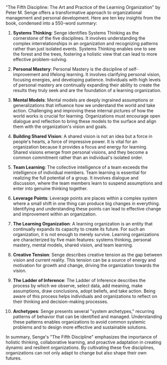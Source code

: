 "The Fifth Discipline: The Art and Practice of the Learning Organization" by Peter M. Senge offers a transformative approach to organizational management and personal development. Here are ten key insights from the book, condensed into a 550-word summary:

1. **Systems Thinking**: Senge identifies Systems Thinking as the cornerstone of the five disciplines. It involves understanding the complex interrelationships in an organization and recognizing patterns rather than just isolated events. Systems Thinking enables one to see the forest and the trees, fostering a holistic view that can lead to more effective problem-solving.

2. **Personal Mastery**: Personal Mastery is the discipline of self-improvement and lifelong learning. It involves clarifying personal vision, focusing energies, and developing patience. Individuals with high levels of personal mastery are continually expanding their ability to create the results they truly seek and are the foundation of a learning organization.

3. **Mental Models**: Mental models are deeply ingrained assumptions or generalizations that influence how we understand the world and take action. Challenging and improving these internal pictures of how the world works is crucial for learning. Organizations must encourage open dialogue and reflection to bring these models to the surface and align them with the organization's vision and goals.

4. **Building Shared Vision**: A shared vision is not an idea but a force in people's hearts, a force of impressive power. It is vital for an organization because it provides a focus and energy for learning. Shared visions emerge from personal visions, and they become a common commitment rather than an individual's isolated order.

5. **Team Learning**: The collective intelligence of a team exceeds the intelligence of individual members. Team learning is essential for realizing the full potential of a group. It involves dialogue and discussion, where the team members learn to suspend assumptions and enter into genuine thinking together.

6. **Leverage Points**: Leverage points are places within a complex system where a small shift in one thing can produce big changes in everything. Identifying and understanding these points can lead to effective change and improvement within an organization.

7. **The Learning Organization**: A learning organization is an entity that continually expands its capacity to create its future. For such an organization, it is not enough to merely survive. Learning organizations are characterized by five main features: systems thinking, personal mastery, mental models, shared vision, and team learning.

8. **Creative Tension**: Senge describes creative tension as the gap between vision and current reality. This tension can be a source of energy and motivation for growth and change, driving the organization towards the vision.

9. **The Ladder of Inference**: The Ladder of Inference describes the process by which we observe, select data, add meaning, make assumptions, draw conclusions, adopt beliefs, and take action. Being aware of this process helps individuals and organizations to reflect on their thinking and decision-making processes.

10. **Archetypes**: Senge presents several "system archetypes," recurring patterns of behavior that can be identified and managed. Understanding these patterns enables organizations to avoid common systemic problems and to design more effective and sustainable solutions.

In summary, Senge's "The Fifth Discipline" emphasizes the importance of holistic thinking, collaborative learning, and proactive adaptation in creating dynamic and resilient organizations. By cultivating these five disciplines, organizations can not only adapt to change but also shape their own futures.